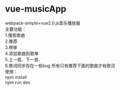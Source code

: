# vue-musicApp
webpack-simple+vue2.0.js音乐播放器<br>
主要功能：<br>1.搜索歌曲<br>
             2.推荐<br>
             3.榜单<br>
             4.添加歌曲到歌单<br>
             5.上一首、下一首、<br>
             6.歌词同步存在一些bug 所有只有推荐下面的歌曲才有歌词<br>
使用：<br>
      npm install<br>
      npm run dev<br>
